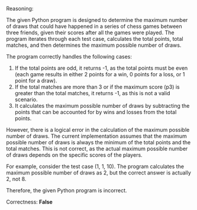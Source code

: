 Reasoning:

The given Python program is designed to determine the maximum number of draws that could have happened in a series of chess games between three friends, given their scores after all the games were played. The program iterates through each test case, calculates the total points, total matches, and then determines the maximum possible number of draws.

The program correctly handles the following cases:

1.  If the total points are odd, it returns -1, as the total points must be even (each game results in either 2 points for a win, 0 points for a loss, or 1 point for a draw).
2.  If the total matches are more than 3 or if the maximum score (p3) is greater than the total matches, it returns -1, as this is not a valid scenario.
3.  It calculates the maximum possible number of draws by subtracting the points that can be accounted for by wins and losses from the total points.

However, there is a logical error in the calculation of the maximum possible number of draws. The current implementation assumes that the maximum possible number of draws is always the minimum of the total points and the total matches. This is not correct, as the actual maximum possible number of draws depends on the specific scores of the players.

For example, consider the test case (1, 1, 10). The program calculates the maximum possible number of draws as 2, but the correct answer is actually 2, not 8.

Therefore, the given Python program is incorrect.

Correctness: **False**